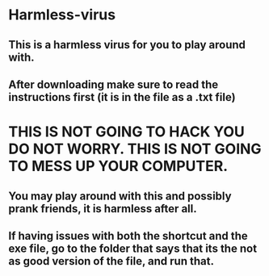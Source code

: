 # Harmless-virus
## This is a harmless virus for you to play around with. 
## After downloading make sure to read the instructions first (it is in the file as a .txt file)
# THIS IS NOT GOING TO HACK YOU DO NOT WORRY.  THIS IS NOT GOING TO MESS UP YOUR COMPUTER.  
## You may play around with this and possibly prank friends, it is harmless after all.
## If having issues with both the shortcut and the exe file, go to the folder that says that its the not as good version of the file, and run that.
